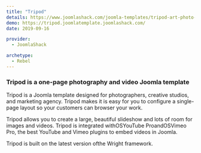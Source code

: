 ```yaml
---
title: "Tripod"
details: https://www.joomlashack.com/joomla-templates/tripod-art-photo-portfolio
demo: https://tripod.joomlatemplate.joomlashack.com/
date: 2019-09-16

provider:
  - JoomlaShack

archetype:
  - Rebel
---
```


### Tripod is a one-page photography and video Joomla template

Tripod is a Joomla template designed for photographers, creative studios, and marketing agency. Tripod makes it is easy for you to configure a single-page layout so your customers can browser your work.

Tripod allows you to create a large, beautiful slideshow and lots of room for images and videos. Tripod is integrated withOSYouTube ProandOSVimeo Pro, the best YouTube and Vimeo plugins to embed videos in Joomla.

Tripod is built on the latest version ofthe Wright framework.